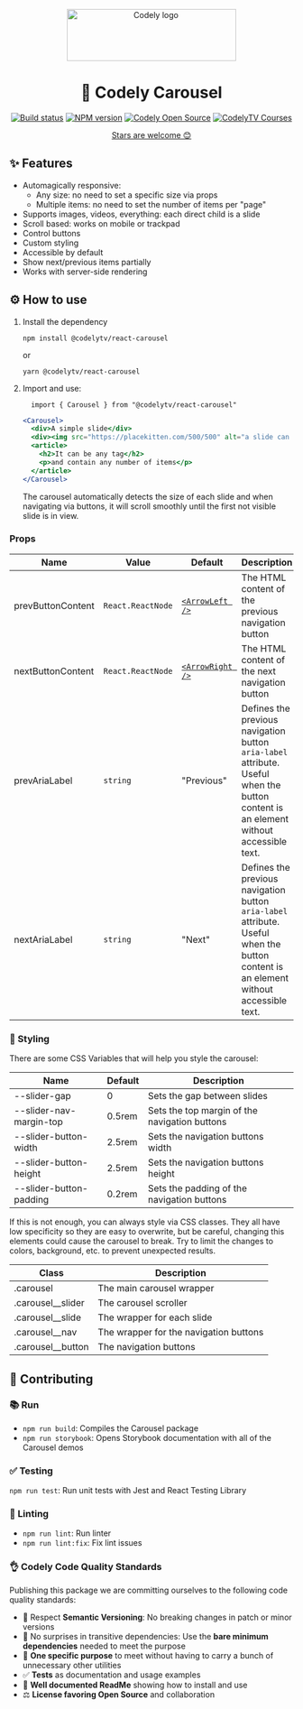 <p align="center">
  <a href="https://codely.com">
    <img src="https://user-images.githubusercontent.com/10558907/170513882-a09eee57-7765-4ca4-b2dd-3c2e061fdad0.png" width="300px" height="92px" alt="Codely logo"/>
  </a>
</p>

<h1 align="center">
  🎠 Codely Carousel
</h1>

<p align="center">
    <a href="https://github.com/CodelyTV/react-carousel/actions/workflows/publish.yml"><img src="https://github.com/CodelyTV/react-carousel/actions/workflows/publish.yml/badge.svg" alt="Build status"/></a>
    <a href="https://www.npmjs.com/package/@codelytv/react-carousel"><img src="https://img.shields.io/npm/v/@codelytv/react-carousel" alt="NPM version"/></a>
    <a href="https://github.com/CodelyTV"><img src="https://img.shields.io/badge/CodelyTV-OS-green.svg?style=flat-square" alt="Codely Open Source"/></a>
    <a href="https://pro.codely.com"><img src="https://img.shields.io/badge/CodelyTV-PRO-black.svg?style=flat-square" alt="CodelyTV Courses"/></a>
</p>

<p align="center">
  <a href="https://github.com/CodelyTV/react-carousel/stargazers">Stars are welcome 😊</a>
</p>

## ✨ Features

- Automagically responsive:
  - Any size: no need to set a specific size via props
  - Multiple items: no need to set the number of items per "page"
- Supports images, videos, everything: each direct child is a slide
- Scroll based: works on mobile or trackpad
- Control buttons
- Custom styling
- Accessible by default
- Show next/previous items partially
- Works with server-side rendering

## ⚙️ How to use

1. Install the dependency
    ```
    npm install @codelytv/react-carousel
    ```
    or
    ```
    yarn @codelytv/react-carousel
    ```
2. Import and use:
    ```
      import { Carousel } from "@codelytv/react-carousel"
    ```
    ```jsx
    <Carousel>
      <div>A simple slide</div>
      <div><img src="https://placekitten.com/500/500" alt="a slide can contain anything" /></div>
      <article>
        <h2>It can be any tag</h2>
        <p>and contain any number of items</p>
      </article>
    </Carousel>
    ```
    The carousel automatically detects the size of each slide and when navigating via buttons, it will scroll smoothly until the first not visible slide is in view.

### Props

| Name                             | Value               | Default                     | Description                 |
| -------------------------------- | ------------------- | --------------------------- | --------------------------- |
| prevButtonContent                | `React.ReactNode`   | [`<ArrowLeft />`](https://github.com/CodelyTV/react-carousel/tree/main/src/components/ArrowLeft.tsx)   | The HTML content of the previous navigation button |
| nextButtonContent                | `React.ReactNode`   | [`<ArrowRight />`](https://github.com/CodelyTV/react-carousel/tree/main/src/components/ArrowRight.tsx) | The HTML content of the next navigation button     |
| prevAriaLabel                    | `string`            | "Previous"                  | Defines the previous navigation button `aria-label` attribute. Useful when the button content is an element without accessible text. |
| nextAriaLabel                    | `string`            | "Next"                      | Defines the previous navigation button `aria-label` attribute. Useful when the button content is an element without accessible text. |

### 🎨 Styling
There are some CSS Variables that will help you style the carousel:

| Name                             | Default             | Description                                   |
| -------------------------------- | ------------------- | --------------------------------------------- |
| --slider-gap                     | 0                   | Sets the gap between slides                   |
| --slider-nav-margin-top          | 0.5rem              | Sets the top margin of the navigation buttons |
| --slider-button-width            | 2.5rem              | Sets the navigation buttons width             |
| --slider-button-height           | 2.5rem              | Sets the navigation buttons height            |
| --slider-button-padding          | 0.2rem              | Sets the padding of the navigation buttons    |

If this is not enough, you can always style via CSS classes. They all have low specificity so they are easy to overwrite, but be careful, changing this elements could cause the carousel to break. Try to limit the changes to colors, background, etc. to prevent unexpected results.

| Class                 | Description                            |
| --------------------- | -------------------------------------- |
| .carousel             | The main carousel wrapper              |
| .carousel__slider     | The carousel scroller                  |
| .carousel__slide      | The wrapper for each slide             |
| .carousel__nav        | The wrapper for the navigation buttons |
| .carousel__button     | The navigation buttons                 |


## 🤝 Contributing

### 📚 Run

- `npm run build`: Compiles the Carousel package
- `npm run storybook`: Opens Storybook documentation with all of the Carousel demos

### ✅ Testing

`npm run test`: Run unit tests with Jest and React Testing Library

### 🔦 Linting

- `npm run lint`: Run linter
- `npm run lint:fix`: Fix lint issues

### 👌 Codely Code Quality Standards

Publishing this package we are committing ourselves to the following code quality standards:

- 🤝 Respect **Semantic Versioning**: No breaking changes in patch or minor versions
- 🤏 No surprises in transitive dependencies: Use the **bare minimum dependencies** needed to meet the purpose
- 🎯 **One specific purpose** to meet without having to carry a bunch of unnecessary other utilities
- ✅ **Tests** as documentation and usage examples
- 📖 **Well documented ReadMe** showing how to install and use
- ⚖️ **License favoring Open Source** and collaboration
